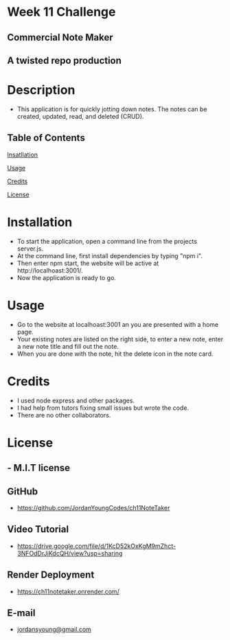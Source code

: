 # Week 11 Challenge
## Commercial Note Maker
## A twisted repo production

# Description
- This application is for quickly jotting down notes. The notes can be created, updated, read, and deleted (CRUD).

## Table of Contents

[Insatllation](#Installation)

[Usage](#Usage)

[Credits](#Credits)

[License](#License)


# Installation
- To start the application, open a command line from the projects server.js. 
- At the command line, first install dependencies by typing "npm i". 
- Then enter npm start, the website will be active at http://localhoast:3001/. 
- Now the application is ready to go.

# Usage
- Go to the website at localhoast:3001 an you are presented with a home page.
- Your existing notes are listed on the right side, to enter a new note, enter a new note title and fill out the note.
- When you are done with the note, hit the delete icon in the note card.

# Credits
- I used node express and other packages.
- I had help from tutors fixing small issues but wrote the code.
- There are no other collaborators.

# License
## - M.I.T license

## GitHub
- https://github.com/JordanYoungCodes/ch11NoteTaker

## Video Tutorial
- https://drive.google.com/file/d/1KcD52kOxKgM9mZhct-3NFOdDrJiKdcQH/view?usp=sharing

## Render Deployment
- https://ch11notetaker.onrender.com/

## E-mail
- jordansyoung@gmail.com

